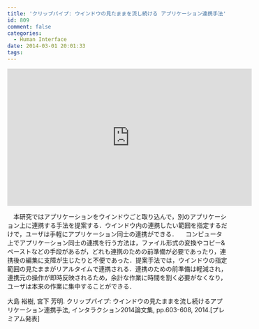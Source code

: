 ```yaml
---
title: 'クリップパイプ: ウインドウの見たままを流し続ける アプリケーション連携手法'
id: 809
comment: false
categories:
  - Human Interface
date: 2014-03-01 20:01:33
tags:
---
```



<iframe width="560" height="315" src="https://www.youtube.com/embed/r60h1AJSS2E" frameborder="0" allowfullscreen></iframe>


　本研究ではアプリケーションをウインドウごと取り込んで，別のアプリケーション上に連携する手法を提案する．ウインドウ内の連携したい範囲を指定するだけで，ユーザは手軽にアプリケーション同士の連携ができる．
　コンピュータ上でアプリケーション同士の連携を行う方法は，ファイル形式の変換やコピー&ペーストなどの手段があるが，どれも連携のための前準備が必要であったり，連携後の編集に支障が生じたりと不便であった．提案手法では，ウインドウの指定範囲の見たままがリアルタイムで連携される．連携のための前準備は軽減され，連携元の操作が即時反映されるため，余計な作業に時間を割く必要がなくなり，ユーザは本来の作業に集中することができる．

大島 裕樹, 宮下 芳明. クリップパイプ: ウインドウの見たままを流し続けるアプリケーション連携手法, インタラクション2014論文集, pp.603-608, 2014.[プレミアム発表]
